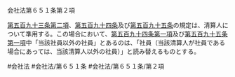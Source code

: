 会社法第６５１条第２項

[第五百九十三条第二項](会社法＿＿＿＿第５９３条第２項)、[第五百九十四条](会社法＿＿＿＿第５９４条)及び[第五百九十五条](会社法＿＿＿＿第５９５条)の規定は、清算人について準用する。この場合において、[第五百九十四条第一項](会社法＿＿＿＿第５９４条第１項)及び[第五百九十五条第一項](会社法＿＿＿＿第５９５条第１項)中「当該社員以外の社員」とあるのは、「社員（当該清算人が社員である場合にあっては、当該清算人以外の社員）」と読み替えるものとする。

#会社法
#会社法/第６５１条
#会社法/第６５１条/第２項
